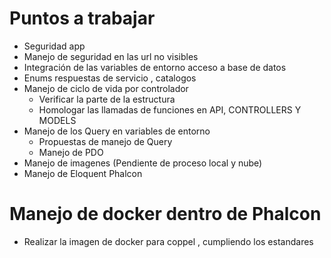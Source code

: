 # Puntos a trabajar

* Seguridad app
* Manejo de seguridad en las url no visibles
* Integración de las variables de entorno acceso a base de datos 
* Enums respuestas de servicio , catalogos
* Manejo de ciclo de vida por controlador 
    - Verificar la parte de la estructura 
    - Homologar las llamadas de funciones en API, CONTROLLERS Y MODELS
* Manejo de los Query en variables de entorno 
    - Propuestas de manejo de Query 
    - Manejo de PDO
* Manejo de imagenes (Pendiente de proceso local y nube)
* Manejo de Eloquent Phalcon


# Manejo de docker dentro de Phalcon

- Realizar la imagen de docker para coppel , cumpliendo los estandares 



